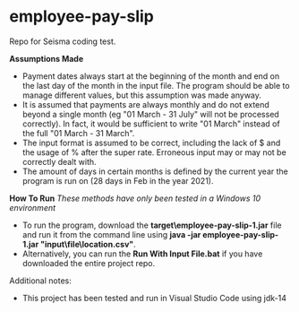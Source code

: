 # employee-pay-slip
Repo for Seisma coding test.

**Assumptions Made**
  - Payment dates always start at the beginning of the month and end on the last day of the month in the input file. The program should be able to manage different values, but this assumption was made anyway.
  - It is assumed that payments are always monthly and do not extend beyond a single month (eg "01 March - 31 July" will not be processed correctly). In fact, it would be sufficient to write "01 March" instead of the full "01 March - 31 March".
  - The input format is assumed to be correct, including the lack of $ and the usage of % after the super rate. Erroneous input may or may not be correctly dealt with.
  - The amount of days in certain months is defined by the current year the program is run on (28 days in Feb in the year 2021).

**How To Run**
  *These methods have only been tested in a Windows 10 environment*
  - To run the program, download the **target\employee-pay-slip-1.jar** file and run it from the command line using **java -jar employee-pay-slip-1.jar "input\file\location.csv"**.
  - Alternatively, you can run the **Run With Input File.bat** if you have downloaded the entire project repo.

Additional notes:
  - This project has been tested and run in Visual Studio Code using jdk-14
